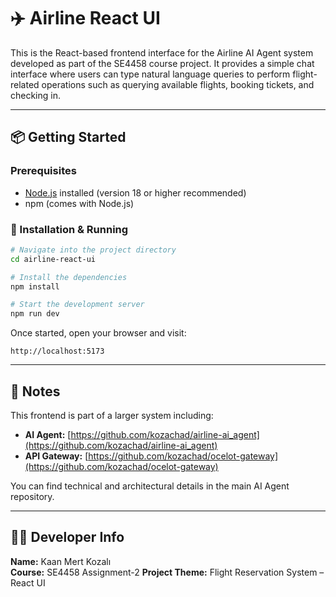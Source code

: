# ✈️ Airline React UI

This is the React-based frontend interface for the Airline AI Agent system developed as part of the SE4458 course project. It provides a simple chat interface where users can type natural language queries to perform flight-related operations such as querying available flights, booking tickets, and checking in.

---

## 📦 Getting Started

### Prerequisites

- [Node.js](https://nodejs.org/) installed (version 18 or higher recommended)
- npm (comes with Node.js)

### 🔧 Installation & Running

```bash
# Navigate into the project directory
cd airline-react-ui

# Install the dependencies
npm install

# Start the development server
npm run dev
```

Once started, open your browser and visit:

```
http://localhost:5173
```

---

## 📌 Notes

This frontend is part of a larger system including:

- **AI Agent:** [https://github.com/kozachad/airline-ai_agent](https://github.com/kozachad/airline-ai_agent)
- **API Gateway:** [https://github.com/kozachad/ocelot-gateway](https://github.com/kozachad/ocelot-gateway)

You can find technical and architectural details in the main AI Agent repository.

---

## 👨‍💻 Developer Info

**Name:** Kaan Mert Kozalı  
**Course:** SE4458 Assignment-2 
**Project Theme:** Flight Reservation System – React UI
